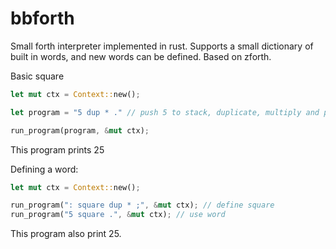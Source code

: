 # bbforth

Small forth interpreter implemented in rust. Supports a small dictionary of built in words, and new words can be defined. 
Based on zforth.

Basic square

```rust
let mut ctx = Context::new();

let program = "5 dup * ." // push 5 to stack, duplicate, multiply and print top of stack

run_program(program, &mut ctx);
```

This program prints 25

Defining a word:

```rust
let mut ctx = Context::new();

run_program(": square dup * ;", &mut ctx); // define square
run_program("5 square .", &mut ctx); // use word 
```

This program also print 25.
